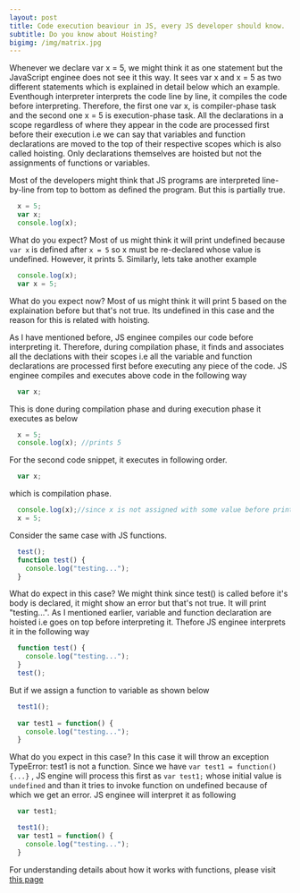 ```yaml
---
layout: post
title: Code execution beaviour in JS, every JS developer should know.
subtitle: Do you know about Hoisting?
bigimg: /img/matrix.jpg
---
```


Whenever we declare var x = 5, we might think it as one statement but the JavaScript enginee does not see it this way. It sees var x and x = 5 as two different statements which is explained in detail below which an example. Eventhough interpreter interprets the code line by line, it compiles the code before interpreting. Therefore, the first one var x, is compiler-phase task and the second one x = 5 is execution-phase task. All the declarations in a scope regardless of where they appear in the code are processed first before their execution i.e we can say that variables and function declarations are moved to the top of their respective scopes which is also called hoisting. Only declarations themselves are hoisted but not the assignments of functions or variables.

Most of the developers might think that JS programs are interpreted line-by-line from top to bottom as defined the program. But this is partially true.

```javascript
  x = 5;
  var x;
  console.log(x);
```
What do you expect? Most of us might think it will print undefined because `var x` is defined after `x = 5` so x must be re-declared whose value is undefined. However, it prints 5. Similarly, lets take another example

```javascript
  console.log(x);
  var x = 5;
```
What do you expect now? Most of us might think it will print 5 based on the explaination before but that's not true. Its undefined in this case and the reason for this is related with hoisting.

As I have mentioned before, JS enginee compiles our code before interpreting it. Therefore, during compilation phase, it finds and associates all the declations with their scopes i.e all the variable and function declarations are processed first before executing any piece of the code. JS enginee compiles and executes above code in the following way

```javascript
  var x;
```
This is done during compilation phase and during execution phase it executes as below

```javascript 
  x = 5;
  console.log(x); //prints 5
```
For the second code snippet, it executes in following order.

```javascript
  var x;
```
which is compilation phase.

```javascript
  console.log(x);//since x is not assigned with some value before printing it, its value is undefined
  x = 5;
```
Consider the same case with JS functions.
```javascript
  test();
  function test() {
    console.log("testing...");
  }
```
What do expect in this case? We might think since test() is called before it's body is declared, it might show an error but that's not true. It will print "testing...". As I mentioned earlier, variable and function declaration are hoisted i.e goes on top before interpreting it. Thefore JS enginee interprets it in the following way

```javascript
  function test() {
    console.log("testing...");
  }
  test();
```
But if we assign a function to variable as shown below

```javascript
  test1();
  
  var test1 = function() {
    console.log("testing...");
  }
```

What do you expect in this case? In this case it will throw an exception TypeError: test1 is not a function.
Since we have `var test1 = function() {...}` , JS engine will process this first as `var test1;` whose initial value is `undefined` and than it tries to invoke function on undefined because of which we get an error. JS enginee will interpret it as following

```javascript
  var test1;
```
```javascript
  test1();  
  var test1 = function() {
    console.log("testing...");
  }
```
For understanding details about how it works with functions, please visit [this page](https://github.com/getify/You-Dont-Know-JS/blob/master/scope%20%26%20closures/ch4.md)
